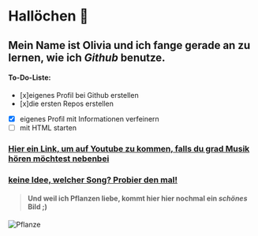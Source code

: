 # Hallöchen 👋  

## Mein Name ist **Olivia** und ich fange gerade an zu lernen, wie ich _Github_ benutze. ##
  
#### To-Do-Liste:  
- [x]eigenes Profil bei Github erstellen  
- [x]die ersten Repos erstellen  
-[x] eigenes Profil mit Informationen verfeinern  
-[ ] mit HTML starten  
  
### [Hier ein Link, um auf Youtube zu kommen, falls du grad Musik hören möchtest nebenbei](https://www.youtube.com/)  
  
### [keine Idee, welcher Song? Probier den mal!](https://www.youtube.com/watch?v=hwRtm8tzwwY)  
  
> #### Und weil ich **Pflanzen** liebe, kommt hier hier nochmal ein _schönes_ Bild ;)  
![Pflanze](https://static.spektrum.de/fm/912/f2000x857/Echeveria-elegans_iStock-493576070_sultancicekgil.jpg)
<!--
**OliviaPiwe/OliviaPiwe** is a ✨ _special_ ✨ repository because its `README.md` (this file) appears on your GitHub profile.

Here are some ideas to get you started:

- 🔭 I’m currently working on ...
- 🌱 I’m currently learning ...
- 👯 I’m looking to collaborate on ...
- 🤔 I’m looking for help with ...
- 💬 Ask me about ...
- 📫 How to reach me: ...
- 😄 Pronouns: ...
- ⚡ Fun fact: ...
-->
